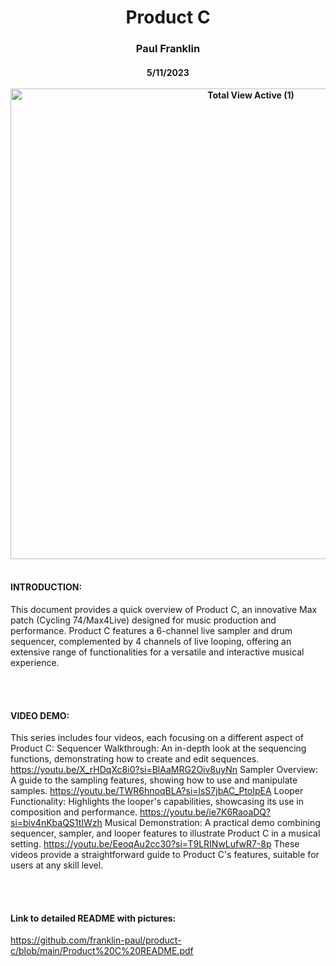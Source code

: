 <h1 align="center">Product C

<h3 align="center">Paul Franklin

<h4 align="center">5/11/2023
<br/><br/>
  
<img width="753" alt="Total View Active (1)" src="https://github.com/franklin-paul/product-c/assets/157861146/6386fddb-5074-42cb-af7c-12dda489cf20">
<br/><br/>

#### INTRODUCTION:

This document provides a quick overview of Product C, an innovative Max patch (Cycling 74/Max4Live) designed for music production and performance. Product C features a 6-channel live sampler and drum sequencer, complemented by 4 channels of live looping, offering an extensive range of functionalities for a versatile and interactive musical experience.

<br/><br/>
#### VIDEO DEMO:
This series includes four videos, each focusing on a different aspect of Product C:
Sequencer Walkthrough: An in-depth look at the sequencing functions, demonstrating how to create and edit sequences.
https://youtu.be/X_rHDqXc8i0?si=BlAaMRG2Oiv8uyNn 
Sampler Overview: A guide to the sampling features, showing how to use and manipulate samples.
https://youtu.be/TWR6hnoqBLA?si=lsS7jbAC_PtoIpEA 
Looper Functionality: Highlights the looper's capabilities, showcasing its use in composition and performance.
https://youtu.be/ie7K6RaoaDQ?si=biv4nKbaQS1tIWzh 
Musical Demonstration: A practical demo combining sequencer, sampler, and looper features to illustrate Product C in a musical setting.
https://youtu.be/EeoqAu2cc30?si=T9LRINwLufwR7-8p 
These videos provide a straightforward guide to Product C's features, suitable for users at any skill level.

<br/><br/>
#### Link to detailed README with pictures:
https://github.com/franklin-paul/product-c/blob/main/Product%20C%20README.pdf
